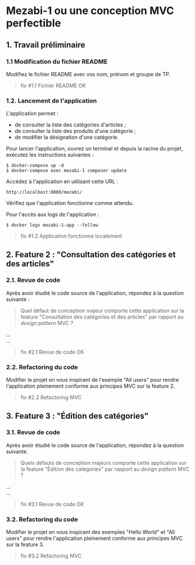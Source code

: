 # Mezabi-1 ou une conception MVC perfectible

## 1. Travail préliminaire

### 1.1 Modification du fichier README

Modifiez le fichier README avec vos nom, prénom et groupe de TP.

> fix #1.1 Fichier README OK

### 1.2. Lancement de l'application

L'application permet :

- de consulter la liste des catégories d'articles ;
- de consulter la liste des produits d'une catégorie ;
- de modifier la désignation d'une catégorie.

Pour lancer l'application, ouvrez un terminal et depuis la racine du projet, exécutez les instructions suivantes :

```
$ docker-compose up -d 
$ docker-compose exec mezabi-1 composer update
```

Accédez à l'application en utilisant cette URL :

`http://localhost:8080/mezabi/`

Vérifiez que l'application fonctionne comme attendu.

Pour l'accès aux logs de l'application :

```
$ docker logs mezabi-1-app --follow
```

> fix #1.2 Application fonctionne localement

## 2. Feature 2 : "Consultation des catégories et des articles"

### 2.1. Revue de code

Après avoir étudié le code source de l'application, répondez à la question suivante :

> Quel défaut de conception majeur comporte cette application sur la feature "Consultation des catégories et des articles"
> par rapport au _design pattern_ MVC ?

...  
...

> fix #2.1 Revue de code OK

### 2.2. Refactoring du code

Modifier le projet en vous inspirant de l'exemple "All users" pour rendre l'application pleinement conforme aux principes
MVC sur la feature 2.

> fix #2.2 Refactoring MVC


## 3. Feature 3 : "Édition des catégories"

### 3.1. Revue de code

Après avoir étudié le code source de l'application, répondez à la question suivante.

> Quels défauts de conception majeurs comporte cette application sur la feature "Édition des catégories" par rapport au _design pattern_ MVC ?

...  
...

> fix #3.1 Revue de code OK

### 3.2. Refactoring du code

Modifier le projet en vous inspirant des exemples "Hello World" et "All users" pour rendre l'application pleinement conforme aux principes
MVC sur la feature 3.

> fix #3.2 Refactoring MVC